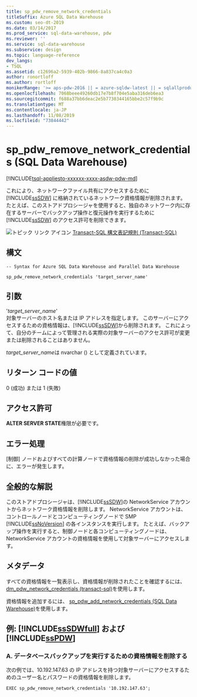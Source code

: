 ```yaml
---
title: sp_pdw_remove_network_credentials
titleSuffix: Azure SQL Data Warehouse
ms.custom: seo-dt-2019
ms.date: 03/14/2017
ms.prod_service: sql-data-warehouse, pdw
ms.reviewer: ''
ms.service: sql-data-warehouse
ms.subservice: design
ms.topic: language-reference
dev_langs:
- TSQL
ms.assetid: c12696a2-5939-402b-9866-8a837ca4c0a3
author: ronortloff
ms.author: rortloff
monikerRange: '>= aps-pdw-2016 || = azure-sqldw-latest || = sqlallproducts-allversions'
ms.openlocfilehash: 7068beee49260db17e7b8f704e5aba316deb6ea3
ms.sourcegitcommit: f688a37bb6deac2e5b7730344165bbe2c57f9b9c
ms.translationtype: MT
ms.contentlocale: ja-JP
ms.lasthandoff: 11/08/2019
ms.locfileid: "73844442"
---
```

# <a name="sp_pdw_remove_network_credentials-sql-data-warehouse"></a>sp_pdw_remove_network_credentials (SQL Data Warehouse)
[!INCLUDE[tsql-appliesto-xxxxxx-xxxx-asdw-pdw-md](../../includes/tsql-appliesto-xxxxxx-xxxx-asdw-pdw-md.md)]

  これにより、ネットワークファイル共有にアクセスするために [!INCLUDE[ssSDW](../../includes/sssdw-md.md)] に格納されているネットワーク資格情報が削除されます。 たとえば、このストアドプロシージャを使用すると、独自のネットワーク内に存在するサーバーでバックアップ操作と復元操作を実行するために [!INCLUDE[ssSDW](../../includes/sssdw-md.md)] のアクセス許可を削除できます。  
  
 ![トピック リンク アイコン](../../database-engine/configure-windows/media/topic-link.gif "トピック リンク アイコン") [Transact-SQL 構文表記規則 &#40;Transact-SQL&#41;](../../t-sql/language-elements/transact-sql-syntax-conventions-transact-sql.md)  
  
## <a name="syntax"></a>構文  
  
```  
-- Syntax for Azure SQL Data Warehouse and Parallel Data Warehouse  
  
sp_pdw_remove_network_credentials 'target_server_name'  
```  
  
## <a name="arguments"></a>引数  
 '*target_server_name*'  
 対象サーバーのホスト名または IP アドレスを指定します。 このサーバーにアクセスするための資格情報は、[!INCLUDE[ssSDW](../../includes/sssdw-md.md)]から削除されます。 これによって、自分のチームによって管理される実際の対象サーバーのアクセス許可が変更または削除されることはありません。  
  
 *target_server_name*は nvarchar () として定義されています。  
  
## <a name="return-code-values"></a>リターン コードの値  
 0 (成功) または 1 (失敗)  
  
## <a name="permissions"></a>アクセス許可  
 **ALTER SERVER STATE**権限が必要です。  
  
## <a name="error-handling"></a>エラー処理  
 [制御] ノードおよびすべての計算ノードで資格情報の削除が成功しなかった場合に、エラーが発生します。  
  
## <a name="general-remarks"></a>全般的な解説  
 このストアドプロシージャは、[!INCLUDE[ssSDW](../../includes/sssdw-md.md)]の NetworkService アカウントからネットワーク資格情報を削除します。 NetworkService アカウントは、コントロールノードとコンピューティングノードで SMP [!INCLUDE[ssNoVersion](../../includes/ssnoversion-md.md)] の各インスタンスを実行します。 たとえば、バックアップ操作を実行すると、制御ノードと各コンピューティングノードは、NetworkService アカウントの資格情報を使用して対象サーバーにアクセスします。  
  
## <a name="metadata"></a>メタデータ  
 すべての資格情報を一覧表示し、資格情報が削除されたことを確認するには、 [dm_pdw_network_credentials &#40;transact-sql&#41;](../../relational-databases/system-dynamic-management-views/sys-dm-pdw-network-credentials-transact-sql.md)を使用します。  
  
 資格情報を追加するには、 [sp_pdw_add_network_credentials &#40;SQL Data Warehouse&#41;](../../relational-databases/system-stored-procedures/sp-pdw-add-network-credentials-sql-data-warehouse.md)を使用します。  
  
## <a name="examples-includesssdwfullincludessssdwfull-mdmd-and-includesspdwincludessspdw-mdmd"></a>例: [!INCLUDE[ssSDWfull](../../includes/sssdwfull-md.md)] および [!INCLUDE[ssPDW](../../includes/sspdw-md.md)]  
  
### <a name="a-remove-credentials-for-performing-a-database-backup"></a>A. データベースバックアップを実行するための資格情報を削除する  
 次の例では、10.192.147.63 の IP アドレスを持つ対象サーバーにアクセスするためのユーザー名とパスワードの資格情報を削除します。  
  
```  
EXEC sp_pdw_remove_network_credentials '10.192.147.63';  
```  
  
  

